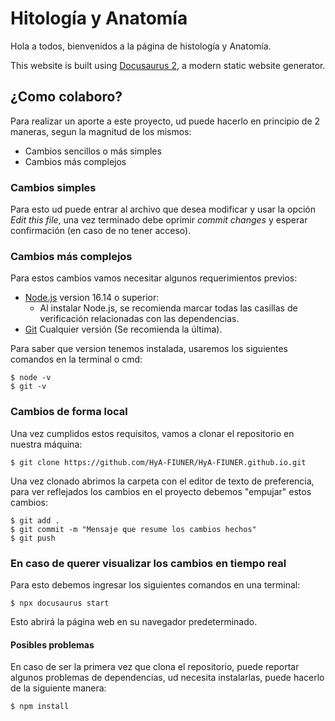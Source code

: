 # Hitología y Anatomía

Hola a todos, bienvenidos a la página de histología y Anatomía.

This website is built using [Docusaurus 2](https://docusaurus.io/), a modern static website generator.

## ¿Como colaboro?
Para realizar un aporte a este proyecto, ud puede hacerlo en principio de 2 maneras, segun la magnitud de los mismos:
- Cambios sencillos o más simples
- Cambios más complejos

### Cambios simples
Para esto ud puede entrar al archivo que desea modificar y usar la opción *Edit this file*, una vez terminado debe oprimir *commit changes* y esperar confirmación (en caso de no tener acceso).

### Cambios más complejos

Para estos cambios vamos necesitar algunos requerimientos previos:

- [Node.js](https://nodejs.org/en/download/) version 16.14 o superior:
  - Al instalar Node.js, se recomienda marcar todas las casillas de verificación relacionadas con las dependencias.
- [Git](https://git-scm.com/downloads) Cualquier versión (Se recomienda la última).

Para saber que version tenemos instalada, usaremos los siguientes comandos en la terminal o cmd:

```
$ node -v
$ git -v
```

### Cambios de forma local
Una vez cumplidos estos requisitos, vamos a clonar el repositorio en nuestra máquina:

```
$ git clone https://github.com/HyA-FIUNER/HyA-FIUNER.github.io.git
```

Una vez clonado abrimos la carpeta con el editor de texto de preferencia, para ver reflejados los cambios en el proyecto debemos "empujar" estos cambios:

```
$ git add .
$ git commit -m "Mensaje que resume los cambios hechos"
$ git push
```

### En caso de querer visualizar los cambios en tiempo real
Para esto debemos ingresar los siguientes comandos en una terminal:

```
$ npx docusaurus start
```
Esto abrirá la página web en su navegador predeterminado.

#### Posibles problemas
En caso de ser la primera vez que clona el repositorio, puede reportar algunos problemas de dependencias, ud necesita instalarlas, puede hacerlo de la siguiente manera:
```
$ npm install
```

